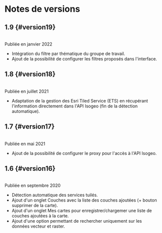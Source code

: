 # Notes de versions

<!-- timeline -->

## 1.9 {#version19}

<br> Publiée en janvier 2022

* Intégration du filtre par thématique du groupe de travail.
* Ajout de la possibilité de configurer les filtres proposés dans l'interface.
  
<!-- /timeline -->

<!-- timeline -->

## 1.8 {#version18}

<br> Publiée en juillet 2021

* Adaptation de la gestion des Esri Tiled Service (ETS) en récupérant l'information directement dans l'API Isogeo (fin de la détection automatique).
  
<!-- /timeline -->

<!-- timeline -->

## 1.7 {#version17}

<br> Publiée en mai 2021

* Ajout de la possibilité de configurer le proxy pour l'accès à l'API Isogeo.

<!-- /timeline -->

<!-- timeline -->

## 1.6 {#version16}

<br> Publiée en septembre 2020 

* Détection automatique des services tuilés.
* Ajout d'un onglet Couches avec la liste des couches ajoutées (+ bouton supprimer de la carte).
* Ajout d'un onglet Mes cartes pour enregistrer/chargemer une liste de couches ajoutées à la carte.
* Ajout d'une option permettant de rechercher uniquement sur les données vecteur et raster.

<!-- /timeline -->




